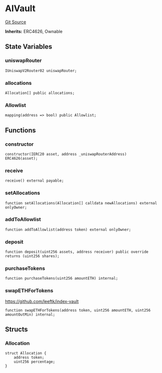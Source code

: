 # AIVault
[Git Source](https://github.com/leeftk/index-vault/blob/cc48d1747629c1c903833a7709a28c4102ed65a2/src/IndexVault.sol)

**Inherits:**
ERC4626, Ownable


## State Variables
### uniswapRouter

```solidity
IUniswapV2Router02 uniswapRouter;
```


### allocations

```solidity
Allocation[] public allocations;
```


### Allowlist

```solidity
mapping(address => bool) public Allowlist;
```


## Functions
### constructor


```solidity
constructor(IERC20 asset, address _uniswapRouterAddress) ERC4626(asset);
```

### receive


```solidity
receive() external payable;
```

### setAllocations


```solidity
function setAllocations(Allocation[] calldata newAllocations) external onlyOwner;
```

### addToAllowlist


```solidity
function addToAllowlist(address token) external onlyOwner;
```

### deposit


```solidity
function deposit(uint256 assets, address receiver) public override returns (uint256 shares);
```

### purchaseTokens


```solidity
function purchaseTokens(uint256 amountETH) internal;
```

### swapETHForTokens

https://github.com/leeftk/index-vault 
```solidity
function swapETHForTokens(address token, uint256 amountETH, uint256 amountOutMin) internal;
```

## Structs
### Allocation

```solidity
struct Allocation {
    address token;
    uint256 percentage;
}
```

